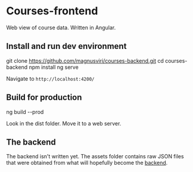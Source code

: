 # Courses-frontend

Web view of course data. Written in Angular.

## Install and run dev environment

  git clone https://github.com/magnusviri/courses-backend.git
  cd courses-backend
  npm install
  ng serve

Navigate to `http://localhost:4200/`

## Build for production

  ng build --prod

Look in the dist folder. Move it to a web server.

## The backend

The backend isn't written yet. The assets folder contains raw JSON files that were obtained from what will hopefully become the [backend](https://github.com/magnusviri/courses-backend).
